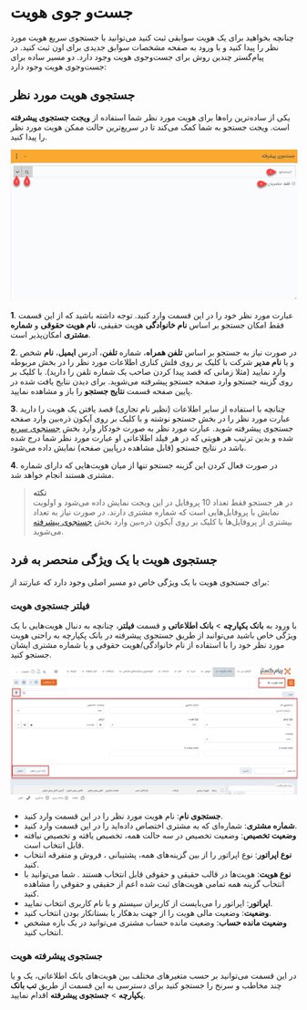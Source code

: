 #  جست‌و جوی هویت‌
چنانچه بخواهید برای یک هویت سوابقی ثبت کنید می‌توانید با جستجوی سریع هویت مورد نظر را پیدا کنید و با ورود به صفحه مشخصات سوابق جدیدی برای اون ثبت کنید. در پیام‌گستر چندین روش برای جست‌وجوی هویت وجود دارد. دو مسیر ساده برای جست‌وجوی هویت وجود دارد:

## جستجوی هویت مورد نظر
 یکی از ساده‌ترین راه‌ها برای هویت مورد نظر شما استفاده از **ویجت جستجوی پیشرفته** است. ویجت جستجو به شما  کمک می‌کند تا در سریع‌ترین حالت ممکن هویت مورد نظر را پیدا کنید.

 ![ویجت جستجوی پیشرفته](./Images/advanced-search-identity_2.8.3.png)

 
 **1**. عبارت مورد نظر خود را در این قسمت وارد کنید. توجه داشته باشید که از این قسمت فقط امکان جستجو بر اساس **نام خانوادگی** هویت حقیقی، **نام هویت حقوقی** و **شماره مشتری** امکان‌پذیر است.

**2**.  در صورت نیاز به جستجو بر اساس **تلفن همراه**، شماره **تلفن**، آدرس **ایمیل**، **نام** شخص و یا **نام مدیر** شرکت با کلیک بر روی فلش کناری اطلاعات مورد نظر را در بخش مربوطه وارد نمایید (مثلا زمانی که قصد پیدا کردن صاحب یک شماره تلفن را دارید). با کلیک بر روی گزینه جستجو وارد صفحه جستجو پیشرفته می‌شوید. برای دیدن نتایج یافت شده در پایین صفحه قسمت **نتایج جستجو** را باز و مشاهده نمایید.

**3**. چنانچه با استفاده از سایر اطلاعات (نظیر نام تجاری) قصد یافتن یک هویت را دارید عبارت مورد نظر را در بخش جستجو نوشته و با کلیک بر روی آیکون ذره‌بین وارد صفحه جستجوی پیشرفته شوید. عبارت مورد نظر به صورت خودکار وارد بخش [جستجوی سریع](https://github.com/1stco/PayamGostarDocs/blob/master/Help/Integrated-bank/Advanced-search/Advanced-search.md#QuickSearch) شده و بدین ترتیب هر هویتی که در هر فیلد اطلاعاتی او عبارت مورد نظر شما درج شده باشد در نتایج جستجو (قابل مشاهده درپایین صفحه) نمایش داده می‌شود.

**4**. در صورت فعال کردن این گزینه جستجو تنها از میان هویت‌هایی که دارای شماره مشتری هستند انجام خواهد شد.

> **نکته**<br>
>  در هر جستجو فقط تعداد 10 پروفایل در این ویجت نمایش داده می‌شود و اولویت نمایش با پروفایل‌هایی است که شماره مشتری دارند. در صورت نیاز به تعداد بیشتری از پروفایل‌ها با کلیک بر روی آیکون ذره‌بین وارد بخش [جستجوی پیشرفته](https://github.com/1stco/PayamGostarDocs/blob/master/Help/Integrated-bank/Advanced-search/Advanced-search.md) می‌شوید.<br>


## جستجوی هویت با یک ویژگی منحصر به فرد
برای جستجوی هویت با یک ویژگی خاص دو مسیر اصلی وجود دارد که عبارتند از:
### فیلتر جستجوی هویت
با ورود به  **بانک یکپارچه** > **بانک اطلاعاتی** و قسمت **فیلتر**، چنانچه به دنبال هویت‌هایی با یک ویژگی خاص باشید می‌توانبد از طریق جستجوی پیشرفته در بانک پکپارچه به راحتی هویت مورد نظر خود را با استفاده از نام خانوادگی/هویت حقوقی و یا شماره مشتری ایشان جستجو کنید.<br>

 ![فیلتر هویت‌ها در بانک اطلاعاتی](./Images/filter-identity_2.8.3.png)

- **جستجوی نام**: نام هویت مورد نظر را در این قسمت وارد کنید.
- **شماره مشتری**: شماره‌ای که به مشتری اختصاص داده‌اید را در این قسمت وارد کنید.
- **وضعیت تخصیص**: وضعیت تخصیص در سه حالت همه، تخصیص یافته و تخصیص نیافته قابل انتخاب است.
- **نوع اپراتور**: نوع اپراتور را از بین گزینه‌های همه، پشتیبانی ، فروش و متفرقه انتخاب کنید.
- **نوع هویت**: هویت‌ها در قالب حقیقی و حقوقی قابل انتخاب هستند . شما می‌توانید با انتخاب گزینه همه تمامی هویت‌های ثبت شده اعم از حقیقی و حقوقی را مشاهده کنید.
- **اپراتور**: اپراتور را می‌بایست از کاربران سیستم و با نام کاربری انتخاب نمایید.
- **وضعیت**: وضعیت مالی هویت را از جهت بدهکار یا بستانکار بودن انتخاب کنید.
- **وضعیت مانده حساب**: وضعیت مانده حساب مشتری می‌توانید در یک بازه مشخص انتخاب کنید.

###  جستجوی پیشرفته هویت
در این قسمت می‌توانید بر حسب متغیرهای مختلف بین هویت‌های بانک اطلاعاتی، یک و یا چند مخاطب و سرنخ را جستجو کنید
برای دسترسی به این قسمت از طریق **تب بانک یکپارچه** > **جستجوی پیشرفته** اقدام نمایید.